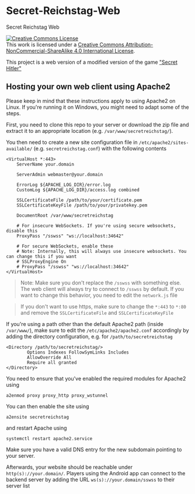 # Secret-Reichstag-Web
Secret Reichstag Web

<a rel="license" href="http://creativecommons.org/licenses/by-nc-sa/4.0/"><img alt="Creative Commons License" style="border-width:0" src="https://i.creativecommons.org/l/by-nc-sa/4.0/88x31.png" /></a><br />This work is licensed under a <a rel="license" href="http://creativecommons.org/licenses/by-nc-sa/4.0/">Creative Commons Attribution-NonCommercial-ShareAlike 4.0 International License</a>.

This project is a web version of a modified version of the game ["Secret Hitler"](https://www.secrethitler.com/)

## Hosting your own web client using Apache2
Please keep in mind that these instructions apply to using Apache2 on Linux. If you're running it on Windows, you might need to adapt some of the steps.

First, you need to clone this repo to your server or download the zip file and extract it to an appropriate location (e.g. `/var/www/secretreichstag/`).

You then need to create a new site configuration file in `/etc/apache2/sites-available/` (e.g. `secretreichstag.conf`) with the following contents
```apacheconf
<VirtualHost *:443>
	ServerName your.domain

	ServerAdmin webmaster@your.domain

	ErrorLog ${APACHE_LOG_DIR}/error.log
	CustomLog ${APACHE_LOG_DIR}/access.log combined
  
	SSLCertificateFile /path/to/your/certificate.pem
	SSLCertificateKeyFile /path/to/your/privatekey.pem
	
	DocumentRoot /var/www/secretreichstag
	
	# For insecure WebSockets. If you're using secure websockets, disable this
	ProxyPass "/sswss" "ws://localhost:34642"
	
	# For secure WebSockets, enable these
	# Note: Internally, this will always use insecure websockets. You can change this if you want
	# SSLProxyEngine On
	# ProxyPass "/sswss" "ws://localhost:34642"
</VirtualHost>
```
> Note: Make sure you don't replace the `/sswss` with something else. The web client will always try to connect to `/sswss` by default. If you want to change this behavior, you need to edit the `network.js` file

> If you don't want to use https, make sure to change the `*:443` to `*:80` and remove the `SSLCertificateFile` and `SSLCertificateKeyFile`

If you're using a path other than the default Apache2 path (inside `/var/www/`), make sure to edit the `/etc/apache2/apache2.conf` accordingly by adding the directory configuration, e.g. for `/path/to/secretreichstag`
```apacheconf
<Directory /path/to/secretreichstag/>
        Options Indexes FollowSymLinks Includes
        AllowOverride All
        Require all granted
</Directory>
```
You need to ensure that you've enabled the required modules for Apache2 using
```
a2enmod proxy proxy_http proxy_wstunnel
```
You can then enable the site using
```
a2ensite secretreichstag
```
and restart Apache using
```
systemctl restart apache2.service
```
Make sure you have a valid DNS entry for the new subdomain pointing to your server.

Afterwards, your website should be reachable under `http(s)://your.domain/`. Players using the Android app can connect to the backend server by adding the URL `ws(s)://your.domain/sswss` to their server list
